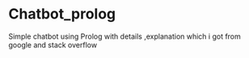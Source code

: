 # Chatbot_prolog
Simple chatbot using Prolog with details ,explanation which i got from google and stack overflow
